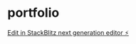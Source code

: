 # portfolio

[Edit in StackBlitz next generation editor ⚡️](https://stackblitz.com/~/github.com/hassananwar01/portfolio)